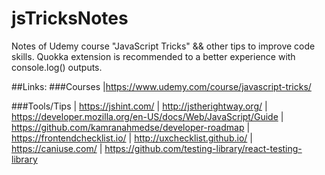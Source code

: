 # jsTricksNotes
Notes of Udemy course "JavaScript Tricks" && other tips to improve code skills.
Quokka extension is recommended to a better experience with console.log() outputs.

##Links: 
###Courses
|https://www.udemy.com/course/javascript-tricks/

###Tools/Tips
| https://jshint.com/
| http://jstherightway.org/
| https://developer.mozilla.org/en-US/docs/Web/JavaScript/Guide
| https://github.com/kamranahmedse/developer-roadmap
| https://frontendchecklist.io/
| http://uxchecklist.github.io/
| https://caniuse.com/
| https://github.com/testing-library/react-testing-library

